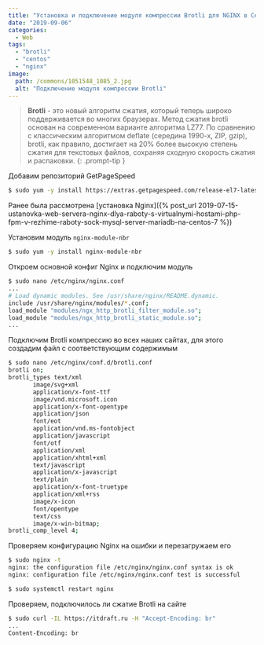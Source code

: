 ```yaml
---
title: "Установка и подключение модуля компрессии Brotli для NGINX в Centos 7"
date: "2019-09-06"
categories: 
  - Web
tags: 
  - "brotli"
  - "centos"
  - "nginx"
image:
  path: /commons/1051548_1085_2.jpg
  alt: "Подключение модуля компрессии Brotli"
---
```


> **Brotli** - это новый алгоритм сжатия, который теперь широко поддерживается во многих браузерах. Метод сжатия brotli основан на современном варианте алгоритма LZ77. 
> По сравнению с классическим алгоритмом deflate (середина 1990-х, ZIP, gzip), brotli, как правило, достигает на 20% более высокую степень сжатия для текстовых файлов, сохраняя сходную скорость сжатия и распаковки.
{: .prompt-tip }

Добавим репозиторий GetPageSpeed

```sh
$ sudo yum -y install https://extras.getpagespeed.com/release-el7-latest.rpm
```

Ранее была рассмотрена [установка Nginx]({% post_url 2019-07-15-ustanovka-web-servera-nginx-dlya-raboty-s-virtualnymi-hostami-php-fpm-v-rezhime-raboty-sock-mysql-server-mariadb-na-centos-7 %})

Установим модуль `nginx-module-nbr`

```sh
$ sudo yum -y install nginx-module-nbr
```

Откроем основной конфиг Nginx и подключим модуль

```sh
$ sudo nano /etc/nginx/nginx.conf
...
# Load dynamic modules. See /usr/share/nginx/README.dynamic.
include /usr/share/nginx/modules/*.conf;
load_module "modules/ngx_http_brotli_filter_module.so";
load_module "modules/ngx_http_brotli_static_module.so";
...
```

Подключим Brotli компрессию во всех наших сайтах, для этого создадим файл с соответствующим содержимым

```sh
$ sudo nano /etc/nginx/conf.d/brotli.conf
brotli on;
brotli_types text/xml
       image/svg+xml
       application/x-font-ttf
       image/vnd.microsoft.icon
       application/x-font-opentype
       application/json
       font/eot
       application/vnd.ms-fontobject
       application/javascript
       font/otf
       application/xml
       application/xhtml+xml
       text/javascript
       application/x-javascript
       text/plain
       application/x-font-truetype
       application/xml+rss
       image/x-icon
       font/opentype
       text/css
       image/x-win-bitmap;
brotli_comp_level 4;
```

Проверяем конфигурацию Nginx на ошибки и перезагружаем его

```sh
$ sudo nginx -t
nginx: the configuration file /etc/nginx/nginx.conf syntax is ok
nginx: configuration file /etc/nginx/nginx.conf test is successful

$ sudo systemctl restart nginx
```

Проверяем, подключилось ли сжатие Brotli на сайте

```sh
$ sudo curl -IL https://itdraft.ru -H "Accept-Encoding: br"
...
Content-Encoding: br
```

